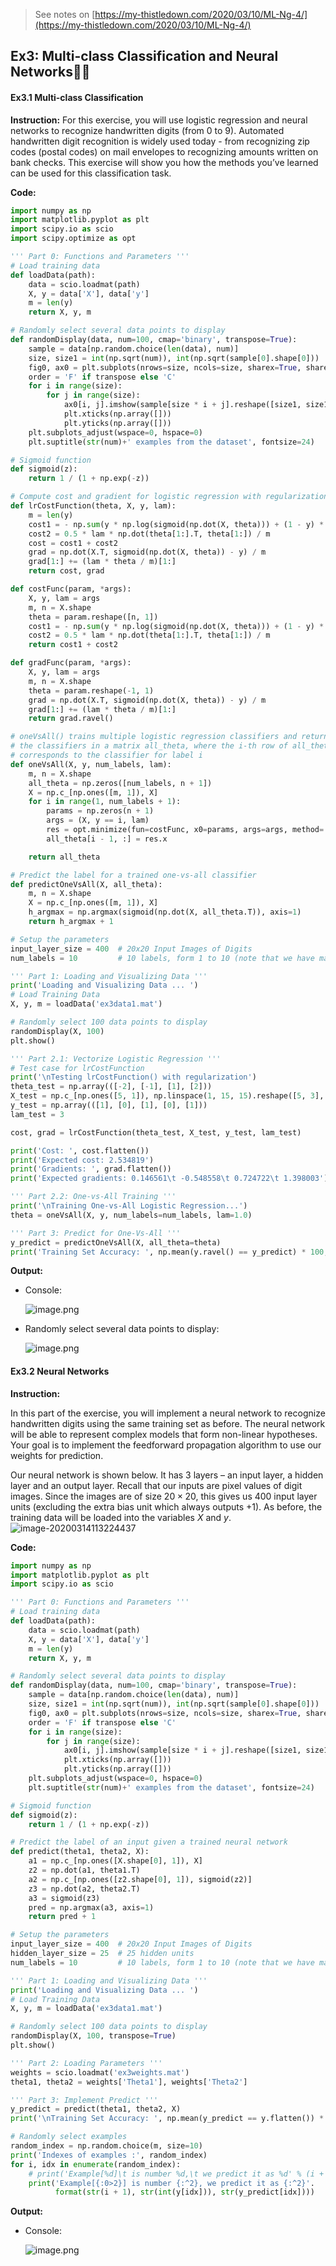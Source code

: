 > See notes on [https://my-thistledown.com/2020/03/10/ML-Ng-4/](https://my-thistledown.com/2020/03/10/ML-Ng-4/)

## Ex3: Multi-class Classification and Neural Networks👨‍💻

#### Ex3.1 Multi-class Classification

**Instruction:**
For this exercise, you will use logistic regression and neural networks to recognize handwritten digits (from 0 to 9). Automated handwritten digit recognition is widely used today - from recognizing zip codes (postal codes) on mail envelopes to recognizing amounts written on bank checks. This exercise will show you how the methods you’ve learned can be used for this
classification task.

**Code:**

```python
import numpy as np
import matplotlib.pyplot as plt
import scipy.io as scio
import scipy.optimize as opt

''' Part 0: Functions and Parameters '''
# Load training data
def loadData(path):
    data = scio.loadmat(path)
    X, y = data['X'], data['y']
    m = len(y)
    return X, y, m

# Randomly select several data points to display
def randomDisplay(data, num=100, cmap='binary', transpose=True):
    sample = data[np.random.choice(len(data), num)]
    size, size1 = int(np.sqrt(num)), int(np.sqrt(sample[0].shape[0]))
    fig0, ax0 = plt.subplots(nrows=size, ncols=size, sharex=True, sharey=True, figsize=(8, 8))
    order = 'F' if transpose else 'C'
    for i in range(size):
        for j in range(size):
            ax0[i, j].imshow(sample[size * i + j].reshape([size1, size1], order=order), cmap=cmap)
            plt.xticks(np.array([]))
            plt.yticks(np.array([]))
    plt.subplots_adjust(wspace=0, hspace=0)
    plt.suptitle(str(num)+' examples from the dataset', fontsize=24)

# Sigmoid function
def sigmoid(z):
    return 1 / (1 + np.exp(-z))

# Compute cost and gradient for logistic regression with regularization
def lrCostFunction(theta, X, y, lam):
    m = len(y)
    cost1 = - np.sum(y * np.log(sigmoid(np.dot(X, theta))) + (1 - y) * np.log(1 - sigmoid(np.dot(X, theta)))) / m
    cost2 = 0.5 * lam * np.dot(theta[1:].T, theta[1:]) / m
    cost = cost1 + cost2
    grad = np.dot(X.T, sigmoid(np.dot(X, theta)) - y) / m
    grad[1:] += (lam * theta / m)[1:]
    return cost, grad

def costFunc(param, *args):
    X, y, lam = args
    m, n = X.shape
    theta = param.reshape([n, 1])
    cost1 = - np.sum(y * np.log(sigmoid(np.dot(X, theta))) + (1 - y) * np.log(1 - sigmoid(np.dot(X, theta)))) / m
    cost2 = 0.5 * lam * np.dot(theta[1:].T, theta[1:]) / m
    return cost1 + cost2

def gradFunc(param, *args):
    X, y, lam = args
    m, n = X.shape
    theta = param.reshape(-1, 1)
    grad = np.dot(X.T, sigmoid(np.dot(X, theta)) - y) / m
    grad[1:] += (lam * theta / m)[1:]
    return grad.ravel()

# oneVsAll() trains multiple logistic regression classifiers and returns all
# the classifiers in a matrix all_theta, where the i-th row of all_theta
# corresponds to the classifier for label i
def oneVsAll(X, y, num_labels, lam):
    m, n = X.shape
    all_theta = np.zeros([num_labels, n + 1])
    X = np.c_[np.ones([m, 1]), X]
    for i in range(1, num_labels + 1):
        params = np.zeros(n + 1)
        args = (X, y == i, lam)
        res = opt.minimize(fun=costFunc, x0=params, args=args, method='TNC', jac=gradFunc)
        all_theta[i - 1, :] = res.x

    return all_theta

# Predict the label for a trained one-vs-all classifier
def predictOneVsAll(X, all_theta):
    m, n = X.shape
    X = np.c_[np.ones([m, 1]), X]
    h_argmax = np.argmax(sigmoid(np.dot(X, all_theta.T)), axis=1)
    return h_argmax + 1

# Setup the parameters
input_layer_size = 400  # 20x20 Input Images of Digits
num_labels = 10         # 10 labels, form 1 to 10 (note that we have mapped '0' to label '10')

''' Part 1: Loading and Visualizing Data '''
print('Loading and Visualizing Data ... ')
# Load Training Data
X, y, m = loadData('ex3data1.mat')

# Randomly select 100 data points to display
randomDisplay(X, 100)
plt.show()

''' Part 2.1: Vectorize Logistic Regression '''
# Test case for lrCostFunction
print('\nTesting lrCostFunction() with regularization')
theta_test = np.array(([-2], [-1], [1], [2]))
X_test = np.c_[np.ones([5, 1]), np.linspace(1, 15, 15).reshape([5, 3], order='F') / 10]
y_test = np.array(([1], [0], [1], [0], [1]))
lam_test = 3

cost, grad = lrCostFunction(theta_test, X_test, y_test, lam_test)

print('Cost: ', cost.flatten())
print('Expected cost: 2.534819')
print('Gradients: ', grad.flatten())
print('Expected gradients: 0.146561\t -0.548558\t 0.724722\t 1.398003')

''' Part 2.2: One-vs-All Training '''
print('\nTraining One-vs-All Logistic Regression...')
theta = oneVsAll(X, y, num_labels=num_labels, lam=1.0)

''' Part 3: Predict for One-Vs-All '''
y_predict = predictOneVsAll(X, all_theta=theta)
print('Training Set Accuracy: ', np.mean(y.ravel() == y_predict) * 100, '%')
```

**Output:**

- Console:

    ![image.png](https://i.loli.net/2020/03/14/ZKdwaXmAJPWcn2e.png)

- Randomly select several data points to display:

    ![image.png](https://i.loli.net/2020/03/14/DzwfdCreQkvbxX3.png)

#### Ex3.2 Neural Networks

**Instruction:**

In this part of the exercise, you will implement a neural network to recognize handwritten digits using the same training set as before. The neural network will be able to represent complex models that form non-linear hypotheses. Your goal is to implement the feedforward propagation algorithm to use our weights for prediction. 

Our neural network is shown below. It has 3 layers – an input layer, a hidden layer and an output layer. Recall that our inputs are pixel values of digit images. Since the images are of size $20×20$, this gives us 400 input layer units (excluding the extra bias unit which always outputs +1). As before, the training data will be loaded into the variables $X$ and $y$.
![image-20200314113224437](https://i.loli.net/2020/03/14/jEwbRfxuKt4517F.png)

**Code:**

```python
import numpy as np
import matplotlib.pyplot as plt
import scipy.io as scio

''' Part 0: Functions and Parameters '''
# Load training data
def loadData(path):
    data = scio.loadmat(path)
    X, y = data['X'], data['y']
    m = len(y)
    return X, y, m

# Randomly select several data points to display
def randomDisplay(data, num=100, cmap='binary', transpose=True):
    sample = data[np.random.choice(len(data), num)]
    size, size1 = int(np.sqrt(num)), int(np.sqrt(sample[0].shape[0]))
    fig0, ax0 = plt.subplots(nrows=size, ncols=size, sharex=True, sharey=True, figsize=(8, 8))
    order = 'F' if transpose else 'C'
    for i in range(size):
        for j in range(size):
            ax0[i, j].imshow(sample[size * i + j].reshape([size1, size1], order=order), cmap=cmap)
            plt.xticks(np.array([]))
            plt.yticks(np.array([]))
    plt.subplots_adjust(wspace=0, hspace=0)
    plt.suptitle(str(num)+' examples from the dataset', fontsize=24)

# Sigmoid function
def sigmoid(z):
    return 1 / (1 + np.exp(-z))

# Predict the label of an input given a trained neural network
def predict(theta1, theta2, X):
    a1 = np.c_[np.ones([X.shape[0], 1]), X]
    z2 = np.dot(a1, theta1.T)
    a2 = np.c_[np.ones([z2.shape[0], 1]), sigmoid(z2)]
    z3 = np.dot(a2, theta2.T)
    a3 = sigmoid(z3)
    pred = np.argmax(a3, axis=1)
    return pred + 1

# Setup the parameters
input_layer_size = 400  # 20x20 Input Images of Digits
hidden_layer_size = 25  # 25 hidden units
num_labels = 10         # 10 labels, form 1 to 10 (note that we have mapped '0' to label '10')

''' Part 1: Loading and Visualizing Data '''
print('Loading and Visualizing Data ... ')
# Load Training Data
X, y, m = loadData('ex3data1.mat')

# Randomly select 100 data points to display
randomDisplay(X, 100, transpose=True)
plt.show()

''' Part 2: Loading Parameters '''
weights = scio.loadmat('ex3weights.mat')
theta1, theta2 = weights['Theta1'], weights['Theta2']

''' Part 3: Implement Predict '''
y_predict = predict(theta1, theta2, X)
print('\nTraining Set Accuracy: ', np.mean(y_predict == y.flatten()) * 100, '%')

# Randomly select examples
random_index = np.random.choice(m, size=10)
print('Indexes of examples :', random_index)
for i, idx in enumerate(random_index):
    # print('Example[%d]\t is number %d,\t we predict it as %d' % (i + 1, y[idx], y_predict[idx    ]))
    print('Example[{:0>2}] is number {:^2}, we predict it as {:^2}'.
          format(str(i + 1), str(int(y[idx])), str(y_predict[idx])))
```

**Output:**

- Console: 

    ![image.png](https://i.loli.net/2020/03/14/hAL8WIqmCGFYnk7.png)





































